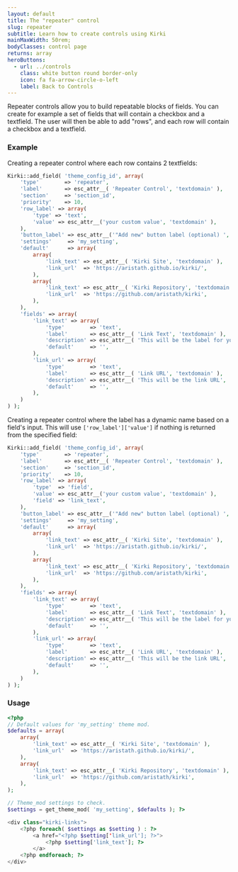 ```yaml
---
layout: default
title: The "repeater" control
slug: repeater
subtitle: Learn how to create controls using Kirki
mainMaxWidth: 50rem;
bodyClasses: control page
returns: array
heroButtons:
  - url: ../controls
    class: white button round border-only
    icon: fa fa-arrow-circle-o-left
    label: Back to Controls
---
```


Repeater controls allow you to build repeatable blocks of fields.
You can create for example a set of fields that will contain a checkbox and a textfield. The user will then be able to add "rows", and each row will contain a checkbox and a textfield.

### Example


Creating a repeater control where each row contains 2 textfields:

```php
Kirki::add_field( 'theme_config_id', array(
	'type'        => 'repeater',
	'label'       => esc_attr__( 'Repeater Control', 'textdomain' ),
	'section'     => 'section_id',
	'priority'    => 10,
	'row_label' => array(
		'type' => 'text',
		'value' => esc_attr__('your custom value', 'textdomain' ),
	),
	'button_label' => esc_attr__('"Add new" button label (optional) ', 'textdomain' ),
	'settings'     => 'my_setting',
	'default'      => array(
		array(
			'link_text' => esc_attr__( 'Kirki Site', 'textdomain' ),
			'link_url'  => 'https://aristath.github.io/kirki/',
		),
		array(
			'link_text' => esc_attr__( 'Kirki Repository', 'textdomain' ),
			'link_url'  => 'https://github.com/aristath/kirki',
		),
	),
	'fields' => array(
		'link_text' => array(
			'type'        => 'text',
			'label'       => esc_attr__( 'Link Text', 'textdomain' ),
			'description' => esc_attr__( 'This will be the label for your link', 'textdomain' ),
			'default'     => '',
		),
		'link_url' => array(
			'type'        => 'text',
			'label'       => esc_attr__( 'Link URL', 'textdomain' ),
			'description' => esc_attr__( 'This will be the link URL', 'textdomain' ),
			'default'     => '',
		),
	)
) );
```

Creating a repeater control where the label has a dynamic name based on a field's input.  This will use `['row_label']['value']` if nothing is returned from the specified field:

```php
Kirki::add_field( 'theme_config_id', array(
	'type'        => 'repeater',
	'label'       => esc_attr__( 'Repeater Control', 'textdomain' ),
	'section'     => 'section_id',
	'priority'    => 10,
	'row_label' => array(
		'type'  => 'field',
		'value' => esc_attr__('your custom value', 'textdomain' ),
		'field' => 'link_text',
	),
	'button_label' => esc_attr__('"Add new" button label (optional) ', 'textdomain' ),
	'settings'     => 'my_setting',
	'default'      => array(
		array(
			'link_text' => esc_attr__( 'Kirki Site', 'textdomain' ),
			'link_url'  => 'https://aristath.github.io/kirki/',
		),
		array(
			'link_text' => esc_attr__( 'Kirki Repository', 'textdomain' ),
			'link_url'  => 'https://github.com/aristath/kirki',
		),
	),
	'fields' => array(
		'link_text' => array(
			'type'        => 'text',
			'label'       => esc_attr__( 'Link Text', 'textdomain' ),
			'description' => esc_attr__( 'This will be the label for your link', 'textdomain' ),
			'default'     => '',
		),
		'link_url' => array(
			'type'        => 'text',
			'label'       => esc_attr__( 'Link URL', 'textdomain' ),
			'description' => esc_attr__( 'This will be the link URL', 'textdomain' ),
			'default'     => '',
		),
	)
) );
```

### Usage

```php
<?php
// Default values for 'my_setting' theme mod.
$defaults = array(
    array(
        'link_text' => esc_attr__( 'Kirki Site', 'textdomain' ),
		'link_url'  => 'https://aristath.github.io/kirki/',
	),
	array(
		'link_text' => esc_attr__( 'Kirki Repository', 'textdomain' ),
		'link_url'  => 'https://github.com/aristath/kirki',
	),
);

// Theme_mod settings to check.
$settings = get_theme_mod( 'my_setting', $defaults ); ?>

<div class="kirki-links">
    <?php foreach( $settings as $setting ) : ?>
        <a href="<?php $setting['link_url']; ?>">
            <?php $setting['link_text']; ?>
        </a>
    <?php endforeach; ?>
</div>
```
